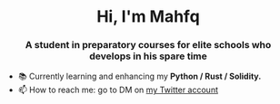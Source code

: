 <h1 align="center">Hi, I'm Mahfq</h1>
<h3 align="center">A student in preparatory courses for elite schools who develops in his spare time</h3>

- 📚 Currently learning and enhancing my **Python / Rust / Solidity.**
- 📫 How to reach me: go to DM on <a href="https://twitter.com/Mahfq">my Twitter account</a>
